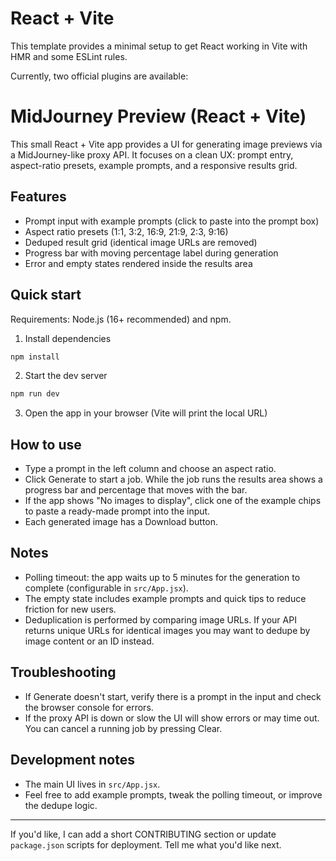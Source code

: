 # React + Vite

This template provides a minimal setup to get React working in Vite with HMR and some ESLint rules.

Currently, two official plugins are available:

# MidJourney Preview (React + Vite)

This small React + Vite app provides a UI for generating image previews via a MidJourney-like proxy API. It focuses on a clean UX: prompt entry, aspect-ratio presets, example prompts, and a responsive results grid.

## Features
- Prompt input with example prompts (click to paste into the prompt box)
- Aspect ratio presets (1:1, 3:2, 16:9, 21:9, 2:3, 9:16)
- Deduped result grid (identical image URLs are removed)
- Progress bar with moving percentage label during generation
- Error and empty states rendered inside the results area

## Quick start

Requirements: Node.js (16+ recommended) and npm.

1. Install dependencies

```powershell
npm install
```

2. Start the dev server

```powershell
npm run dev
```

3. Open the app in your browser (Vite will print the local URL)

## How to use
- Type a prompt in the left column and choose an aspect ratio.
- Click Generate to start a job. While the job runs the results area shows a progress bar and percentage that moves with the bar.
- If the app shows "No images to display", click one of the example chips to paste a ready-made prompt into the input.
- Each generated image has a Download button.

## Notes
- Polling timeout: the app waits up to 5 minutes for the generation to complete (configurable in `src/App.jsx`).
- The empty state includes example prompts and quick tips to reduce friction for new users.
- Deduplication is performed by comparing image URLs. If your API returns unique URLs for identical images you may want to dedupe by image content or an ID instead.

## Troubleshooting
- If Generate doesn't start, verify there is a prompt in the input and check the browser console for errors.
- If the proxy API is down or slow the UI will show errors or may time out. You can cancel a running job by pressing Clear.

## Development notes
- The main UI lives in `src/App.jsx`.
- Feel free to add example prompts, tweak the polling timeout, or improve the dedupe logic.

---

If you'd like, I can add a short CONTRIBUTING section or update `package.json` scripts for deployment. Tell me what you'd like next.
